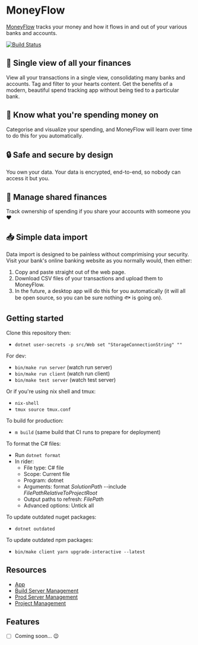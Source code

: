 # MoneyFlow

[MoneyFlow](https://moneyflow.azurewebsites.net/) tracks your money and how it flows in and out of your various banks and accounts.

[![Build Status](https://dev.azure.com/btefay/MoneyFlow/_apis/build/status/MoneyFlow)](https://dev.azure.com/btefay/MoneyFlow/_build/latest?definitionId=1)

## :page_facing_up: Single view of all your finances

View all your transactions in a single view, consolidating many banks and accounts.
Tag and filter to your hearts content.
Get the benefits of a modern, beautiful spend tracking app without being tied to a particular bank.

## :ledger: Know what you're spending money on

Categorise and visualize your spending, and MoneyFlow will learn over time to do this for you automatically.

## :lock: Safe and secure by design

You own your data. Your data is encrypted, end-to-end, so nobody can access it but you.

## :couple: Manage shared finances

Track ownership of spending if you share your accounts with someone you :heart:

## :inbox_tray: Simple data import

Data import is designed to be painless without comprimising your security. Visit your bank's online banking website
as you normally would, then either:
1. Copy and paste straight out of the web page.
2. Download CSV files of your transactions and upload them to MoneyFlow.
3. In the future, a desktop app will do this for you automatically
   (it will all be open source, so you can be sure nothing :fish: is going on).

## Getting started

Clone this repository then:

- `dotnet user-secrets -p src/Web set "StorageConnectionString" ""`

For dev:
- `bin/make run server` (watch run server)
- `bin/make run client` (watch run client)
- `bin/make test server` (watch test server)

Or if you're using nix shell and tmux:
- `nix-shell`
- `tmux source tmux.conf`

To build for production:
- `m build` (same build that CI runs to prepare for deployment)

To format the C# files:
- Run `dotnet format`
- In rider:
  - File type: C# file
  - Scope: Current file
  - Program: dotnet
  - Arguments: format $SolutionPath$ --include $FilePathRelativeToProjectRoot$
  - Output paths to refresh: $FilePath$
  - Advanced options: Untick all

To update outdated nuget packages:
- `dotnet outdated`

To update outdated npm packages:
- `bin/make client yarn upgrade-interactive --latest`

## Resources

- [App](https://moneyflow.azurewebsites.net/)
- [Build Server Management](https://dev.azure.com/btefay/MoneyFlow/_build)
- [Prod Server Management](https://portal.azure.com)
- [Project Management](https://github.com/bentefay/MoneyFlow/projects/1)

## Features

- [ ] Coming soon... :wink:
